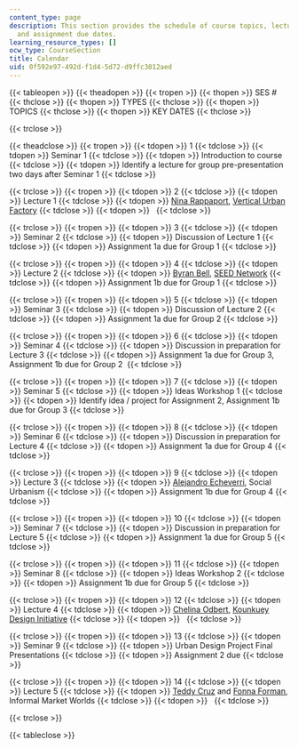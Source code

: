 ```yaml
---
content_type: page
description: This section provides the schedule of course topics, lectures, seminars,
  and assignment due dates.
learning_resource_types: []
ocw_type: CourseSection
title: Calendar
uid: 0f592e97-492d-f1d4-5d72-d9ffc3012aed
---
```


{{< tableopen >}}
{{< theadopen >}}
{{< tropen >}}
{{< thopen >}}
SES #
{{< thclose >}}
{{< thopen >}}
TYPES
{{< thclose >}}
{{< thopen >}}
TOPICS
{{< thclose >}}
{{< thopen >}}
KEY DATES
{{< thclose >}}

{{< trclose >}}

{{< theadclose >}}
{{< tropen >}}
{{< tdopen >}}
1
{{< tdclose >}}
{{< tdopen >}}
Seminar 1
{{< tdclose >}}
{{< tdopen >}}
Introduction to course
{{< tdclose >}}
{{< tdopen >}}
Identify a lecture for group pre-presentation two days after Seminar 1
{{< tdclose >}}

{{< trclose >}}
{{< tropen >}}
{{< tdopen >}}
2
{{< tdclose >}}
{{< tdopen >}}
Lecture 1
{{< tdclose >}}
{{< tdopen >}}
[Nina Rappaport](https://dusp.mit.edu/cdd/event/feb-8-cdd-forum-nina-rappaport-vertical-urban-factory-0), [Vertical Urban Factory](http://verticalurbanfactory.org/OVERVIEW)
{{< tdclose >}}
{{< tdopen >}}
 
{{< tdclose >}}

{{< trclose >}}
{{< tropen >}}
{{< tdopen >}}
3
{{< tdclose >}}
{{< tdopen >}}
Seminar 2
{{< tdclose >}}
{{< tdopen >}}
Discussion of Lecture 1
{{< tdclose >}}
{{< tdopen >}}
Assignment 1a due for Group 1
{{< tdclose >}}

{{< trclose >}}
{{< tropen >}}
{{< tdopen >}}
4
{{< tdclose >}}
{{< tdopen >}}
Lecture 2
{{< tdclose >}}
{{< tdopen >}}
[Byran Bell](https://dusp.mit.edu/cdd/event/cdd-forum-bryan-bell-public-interest-design-design-98), [SEED Network](http://seednetwork.org/about/)
{{< tdclose >}}
{{< tdopen >}}
Assignment 1b due for Group 1
{{< tdclose >}}

{{< trclose >}}
{{< tropen >}}
{{< tdopen >}}
5
{{< tdclose >}}
{{< tdopen >}}
Seminar 3
{{< tdclose >}}
{{< tdopen >}}
Discussion of Lecture 2
{{< tdclose >}}
{{< tdopen >}}
Assignment 1a due for Group 2
{{< tdclose >}}

{{< trclose >}}
{{< tropen >}}
{{< tdopen >}}
6
{{< tdclose >}}
{{< tdopen >}}
Seminar 4
{{< tdclose >}}
{{< tdopen >}}
Discussion in preparation for Lecture 3
{{< tdclose >}}
{{< tdopen >}}
Assignment 1a due for Group 3, Assignment 1b due for Group 2 
{{< tdclose >}}

{{< trclose >}}
{{< tropen >}}
{{< tdopen >}}
7
{{< tdclose >}}
{{< tdopen >}}
Seminar 5
{{< tdclose >}}
{{< tdopen >}}
Ideas Workshop 1
{{< tdclose >}}
{{< tdopen >}}
Identify idea / project for Assignment 2, Assignment 1b due for Group 3
{{< tdclose >}}

{{< trclose >}}
{{< tropen >}}
{{< tdopen >}}
8
{{< tdclose >}}
{{< tdopen >}}
Seminar 6
{{< tdclose >}}
{{< tdopen >}}
Discussion in preparation for Lecture 4
{{< tdclose >}}
{{< tdopen >}}
Assignment 1a due for Group 4
{{< tdclose >}}

{{< trclose >}}
{{< tropen >}}
{{< tdopen >}}
9
{{< tdclose >}}
{{< tdopen >}}
Lecture 3
{{< tdclose >}}
{{< tdopen >}}
[Alejandro Echeverri](https://dusp.mit.edu/cdd/event/cdd-forum-alejandro-echeverri-medellin-urban-narratives-emerging-contexts), Social Urbanism
{{< tdclose >}}
{{< tdopen >}}
Assignment 1b due for Group 4
{{< tdclose >}}

{{< trclose >}}
{{< tropen >}}
{{< tdopen >}}
10
{{< tdclose >}}
{{< tdopen >}}
Seminar 7
{{< tdclose >}}
{{< tdopen >}}
Discussion in preparation for Lecture 5
{{< tdclose >}}
{{< tdopen >}}
Assignment 1a due for Group 5
{{< tdclose >}}

{{< trclose >}}
{{< tropen >}}
{{< tdopen >}}
11
{{< tdclose >}}
{{< tdopen >}}
Seminar 8
{{< tdclose >}}
{{< tdopen >}}
Ideas Workshop 2
{{< tdclose >}}
{{< tdopen >}}
Assignment 1b due for Group 5
{{< tdclose >}}

{{< trclose >}}
{{< tropen >}}
{{< tdopen >}}
12
{{< tdclose >}}
{{< tdopen >}}
Lecture 4
{{< tdclose >}}
{{< tdopen >}}
[Chelina Odbert](https://dusp.mit.edu/cdd/event/cdd-forum-425-chelina-odbert-kounkuey-design-initiative), [Kounkuey Design Initiative](http://www.kounkuey.org/)
{{< tdclose >}}
{{< tdopen >}}
 
{{< tdclose >}}

{{< trclose >}}
{{< tropen >}}
{{< tdopen >}}
13
{{< tdclose >}}
{{< tdopen >}}
Seminar 9
{{< tdclose >}}
{{< tdopen >}}
Urban Design Project Final Presentations
{{< tdclose >}}
{{< tdopen >}}
Assignment 2 due
{{< tdclose >}}

{{< trclose >}}
{{< tropen >}}
{{< tdopen >}}
14
{{< tdclose >}}
{{< tdopen >}}
Lecture 5
{{< tdclose >}}
{{< tdopen >}}
[Teddy Cruz](https://visarts.ucsd.edu/people/faculty/teddy-cruz.html) and [Fonna Forman](https://polisci.ucsd.edu/people/faculty/faculty-directory/currently-active-faculty/forman-profile.html), Informal Market Worlds
{{< tdclose >}}
{{< tdopen >}}
 
{{< tdclose >}}

{{< trclose >}}

{{< tableclose >}}